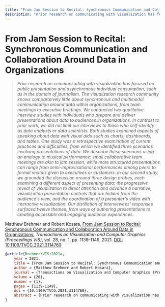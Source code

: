 ```yaml
---
title: "From Jam Session to Recital: Synchronous Communication and Collaboration Around Data in Organizations"
description: "Prior research on communicating with visualization has focused on public presentation and asynchronous individual consumption, such as in the domain of journalism. The visualization research community knows comparatively little about synchronous and multimodal communication around data within organizations, from team meetings to executive briefings. We conducted two qualitative interview studies with individuals who prepare and deliver presentations about data to audiences in organizations. In contrast to prior work, we did not limit our interviews to those who self-identify as data analysts or data scientists. Both studies examined aspects of speaking about data with visual aids such as charts, dashboards, and tables. One study was a retrospective examination of current practices and difficulties, from which we identified three scenarios involving presentations of data. We describe these scenarios using an analogy to musical performance: small collaborative team meetings are akin to jam session, while more structured presentations can range from semi-improvisational performances among peers to formal recitals given to executives or customers. In our second study, we grounded the discussion around three design probes, each examining a different aspect of presenting data: the progressive reveal of visualization to direct attention and advance a narrative, visualization presentation controls that are hidden from the audience's view, and the coordination of a presenter's video with interactive visualization. Our distillation of interviewees' responses surfaced twelve themes, from ways of authoring presentations to creating accessible and engaging audience experiences."
---
```


# From Jam Session to Recital: Synchronous Communication and Collaboration Around Data in Organizations

> _Prior research on communicating with visualization has focused on public presentation and asynchronous individual consumption, such as in the domain of journalism. The visualization research community knows comparatively little about synchronous and multimodal communication around data within organizations, from team meetings to executive briefings. We conducted two qualitative interview studies with individuals who prepare and deliver presentations about data to audiences in organizations. In contrast to prior work, we did not limit our interviews to those who self-identify as data analysts or data scientists. Both studies examined aspects of speaking about data with visual aids such as charts, dashboards, and tables. One study was a retrospective examination of current practices and difficulties, from which we identified three scenarios involving presentations of data. We describe these scenarios using an analogy to musical performance: small collaborative team meetings are akin to jam session, while more structured presentations can range from semi-improvisational performances among peers to formal recitals given to executives or customers. In our second study, we grounded the discussion around three design probes, each examining a different aspect of presenting data: the progressive reveal of visualization to direct attention and advance a narrative, visualization presentation controls that are hidden from the audience's view, and the coordination of a presenter's video with interactive visualization. Our distillation of interviewees' responses surfaced twelve themes, from ways of authoring presentations to creating accessible and engaging audience experiences._

Matthew Brehmer and Robert Kosara, <a href="https://media.eagereyes.org/papers/2021/Brehmer-VIS-2021a.pdf" target="_blank">From Jam Session to Recital: Synchronous Communication and Collaboration Around Data in Organizations</a>, _Transactions on Visualization and Computer Graphics (Proceedings VIS)_, vol. 28, no. 1, pp. 1139-1149, 2021. <a href="https://dx.doi.org/10.1109/TVCG.2021.3114760" target="_new">DOI: 10.1109/TVCG.2021.3114760</a>


```bibtex
@article{Brehmer:VIS:2021a,
	year = 2021,
	title = {From Jam Session to Recital: Synchronous Communication and Collaboration Around Data in Organizations},
	author = {Matthew Brehmer and Robert Kosara},
	journal = {Transactions on Visualization and Computer Graphics (Proceedings VIS)},
	volume = {28},
	number = {1},
	pages = {1139-1149},
	doi = {10.1109/TVCG.2021.3114760},
	abstract = {Prior research on communicating with visualization has focused on public presentation and asynchronous individual consumption, such as in the domain of journalism. The visualization research community knows comparatively little about synchronous and multimodal communication around data within organizations, from team meetings to executive briefings. We conducted two qualitative interview studies with individuals who prepare and deliver presentations about data to audiences in organizations. In contrast to prior work, we did not limit our interviews to those who self-identify as data analysts or data scientists. Both studies examined aspects of speaking about data with visual aids such as charts, dashboards, and tables. One study was a retrospective examination of current practices and difficulties, from which we identified three scenarios involving presentations of data. We describe these scenarios using an analogy to musical performance: small collaborative team meetings are akin to jam session, while more structured presentations can range from semi-improvisational performances among peers to formal recitals given to executives or customers. In our second study, we grounded the discussion around three design probes, each examining a different aspect of presenting data: the progressive reveal of visualization to direct attention and advance a narrative, visualization presentation controls that are hidden from the audience's view, and the coordination of a presenter's video with interactive visualization. Our distillation of interviewees' responses surfaced twelve themes, from ways of authoring presentations to creating accessible and engaging audience experiences.},
}
```


